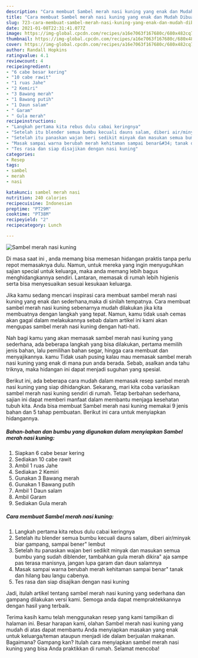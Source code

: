 ```yaml
---
description: "Cara membuat Sambel merah nasi kuning yang enak dan Mudah Dibuat"
title: "Cara membuat Sambel merah nasi kuning yang enak dan Mudah Dibuat"
slug: 723-cara-membuat-sambel-merah-nasi-kuning-yang-enak-dan-mudah-dibuat
date: 2021-01-08T22:31:41.077Z
image: https://img-global.cpcdn.com/recipes/a16e7063f167680c/680x482cq70/sambel-merah-nasi-kuning-foto-resep-utama.jpg
thumbnail: https://img-global.cpcdn.com/recipes/a16e7063f167680c/680x482cq70/sambel-merah-nasi-kuning-foto-resep-utama.jpg
cover: https://img-global.cpcdn.com/recipes/a16e7063f167680c/680x482cq70/sambel-merah-nasi-kuning-foto-resep-utama.jpg
author: Randall Hopkins
ratingvalue: 4.1
reviewcount: 4
recipeingredient:
- "6 cabe besar kering"
- "10 cabe rawit"
- "1 ruas Jahe"
- "2 Kemiri"
- "3 Bawang merah"
- "1 Bawang putih"
- "1 Daun salam"
- " Garam"
- " Gula merah"
recipeinstructions:
- "Langkah pertama kita rebus dulu cabai keringnya"
- "Setelah itu blender semua bumbu kecuali dauns salam, diberi air/minyak biar gampang, sampai bener&#34; lembut"
- "Setelah itu panaskan wajan beri sedikit minyak dan masukan semua bumbu yang sudah diblender, tambahkan gula merah dikira&#34; aja sampe pas terasa manisnya, jangan lupa garam dan daun salamnya"
- "Masak sampai warna berubah merah kehitaman sampai benar&#34; tanak dan hilang bau langu cabenya."
- "Tes rasa dan siap disajikan dengan nasi kuning"
categories:
- Resep
tags:
- sambel
- merah
- nasi

katakunci: sambel merah nasi 
nutrition: 240 calories
recipecuisine: Indonesian
preptime: "PT29M"
cooktime: "PT38M"
recipeyield: "2"
recipecategory: Lunch

---
```



![Sambel merah nasi kuning](https://img-global.cpcdn.com/recipes/a16e7063f167680c/680x482cq70/sambel-merah-nasi-kuning-foto-resep-utama.jpg)

Di masa  saat ini , anda memang bisa memesan hidangan praktis tanpa perlu repot memasaknya dulu. Namun, untuk mereka yang ingin menyuguhkan sajian special untuk keluarga, maka anda memang lebih bagus menghidangkannya sendiri. Lantaran, memasak di rumah lebih higienis serta bisa menyesuaikan sesuai kesukaan keluarga.

Jika kamu sedang mencari inspirasi cara membuat sambel merah nasi kuning yang enak dan sederhana,maka di sinilah tempatnya. Cara membuat sambel merah nasi kuning  sebenarnya mudah dilakukan jika kita membuatnya dengan langkah yang tepat. Namun, kamu tidak usah cemas akan gagal dalam melakukannya 
sebab dalam artikel ini kami akan mengupas sambel merah nasi kuning dengan hati-hati.  



Nah bagi kamu yang akan memasak sambel merah nasi kuning yang sederhana, ada beberapa langkah yang bisa dilakukan, pertama memilih jenis bahan, lalu pemilihan bahan segar, hingga cara membuat dan menyajikannya. kamu Tidak usah pusing kalau mau memasak sambel merah nasi kuning yang enak di mana pun anda berada. Sebab, asalkan anda  tahu triknya, maka hidangan ini dapat menjadi suguhan yang spesial.

Berikut ini, ada beberapa cara mudah dalam memasak resep sambel merah nasi kuning yang siap dihidangkan. Sekarang, mari kita coba variasikan sambel merah nasi kuning sendiri di rumah. Tetap berbahan sederhana, sajian ini dapat memberi manfaat dalam membantu menjaga kesehatan tubuh kita. Anda bisa membuat Sambel merah nasi kuning memakai 9 jenis bahan dan 5 tahap pembuatan. Berikut ini cara untuk menyiapkan hidangannya.

<!--inarticleads1-->

##### Bahan-bahan dan bumbu yang digunakan dalam menyiapkan Sambel merah nasi kuning:

1. Siapkan 6 cabe besar kering
1. Sediakan 10 cabe rawit
1. Ambil 1 ruas Jahe
1. Sediakan 2 Kemiri
1. Gunakan 3 Bawang merah
1. Gunakan 1 Bawang putih
1. Ambil 1 Daun salam
1. Ambil  Garam
1. Sediakan  Gula merah




<!--inarticleads2-->

##### Cara membuat Sambel merah nasi kuning:

1. Langkah pertama kita rebus dulu cabai keringnya
1. Setelah itu blender semua bumbu kecuali dauns salam, diberi air/minyak biar gampang, sampai bener&#34; lembut
1. Setelah itu panaskan wajan beri sedikit minyak dan masukan semua bumbu yang sudah diblender, tambahkan gula merah dikira&#34; aja sampe pas terasa manisnya, jangan lupa garam dan daun salamnya
1. Masak sampai warna berubah merah kehitaman sampai benar&#34; tanak dan hilang bau langu cabenya.
1. Tes rasa dan siap disajikan dengan nasi kuning




Jadi, itulah artikel tentang  sambel merah nasi kuning  yang sederhana dan gampang dilakukan versi kami. Semoga anda dapat mempraktekkannya dengan hasil yang terbaik. 

Terima kasih kamu telah menggunakan resep yang kami tampilkan di halaman ini. Besar harapan kami, olahan  Sambel merah nasi kuning yang mudah di atas dapat membantu Anda menyiapkan masakan yang enak untuk keluarga/teman ataupun menjadi ide dalam berjualan makanan. Bagaimana? Gampang kan? Itulah cara menyiapkan sambel merah nasi kuning yang bisa Anda praktikkan di rumah. Selamat mencoba!

